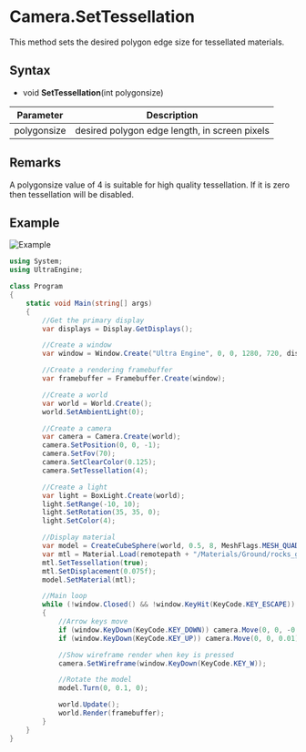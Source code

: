 # Camera.SetTessellation

This method sets the desired polygon edge size for tessellated materials.

## Syntax

- void **SetTessellation**(int polygonsize)

| Parameter | Description |
| --- | --- |
| polygonsize | desired polygon edge length, in screen pixels |

## Remarks

A polygonsize value of 4 is suitable for high quality tessellation. If it is zero then tessellation will be disabled.

## Example

![Example](https://raw.githubusercontent.com/UltraEngine/Documentation/master/Images/tessellation.jpg)

```csharp
using System;
using UltraEngine;

class Program
{
    static void Main(string[] args)
    {
        //Get the primary display
        var displays = Display.GetDisplays();

        //Create a window
        var window = Window.Create("Ultra Engine", 0, 0, 1280, 720, displays[0], WindowFlags.WINDOW_CENTER | WindowFlags.WINDOW_TITLEBAR);

        //Create a rendering framebuffer
        var framebuffer = Framebuffer.Create(window);

        //Create a world
        var world = World.Create();
        world.SetAmbientLight(0);

        //Create a camera
        var camera = Camera.Create(world);
        camera.SetPosition(0, 0, -1);
        camera.SetFov(70);
        camera.SetClearColor(0.125);
        camera.SetTessellation(4);

        //Create a light
        var light = BoxLight.Create(world);
        light.SetRange(-10, 10);
        light.SetRotation(35, 35, 0);
        light.SetColor(4);

        //Display material
        var model = CreateCubeSphere(world, 0.5, 8, MeshFlags.MESH_QUADS);
        var mtl = Material.Load(remotepath + "/Materials/Ground/rocks_ground_02.json");
        mtl.SetTessellation(true);
        mtl.SetDisplacement(0.075f);
        model.SetMaterial(mtl);

        //Main loop
        while (!window.Closed() && !window.KeyHit(KeyCode.KEY_ESCAPE))
        {
            //Arrow keys move
            if (window.KeyDown(KeyCode.KEY_DOWN)) camera.Move(0, 0, -0.01);
            if (window.KeyDown(KeyCode.KEY_UP)) camera.Move(0, 0, 0.01);

            //Show wireframe render when key is pressed
            camera.SetWireframe(window.KeyDown(KeyCode.KEY_W));

            //Rotate the model
            model.Turn(0, 0.1, 0);

            world.Update();
            world.Render(framebuffer);
        }
    }
}
```